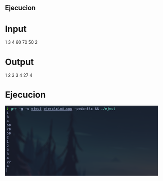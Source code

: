 ## Ejecucion
# Input
1
3
4
60
70
50
2

# Output
1
2
3
3
4
27
4

# Ejecucion

![Ejecucion](Ejecucion.png)
